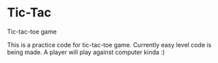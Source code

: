# Tic-Tac
Tic-tac-toe game

This is a practice code for tic-tac-toe game.
Currently easy level code is being made. A player will play against computer kinda :)
